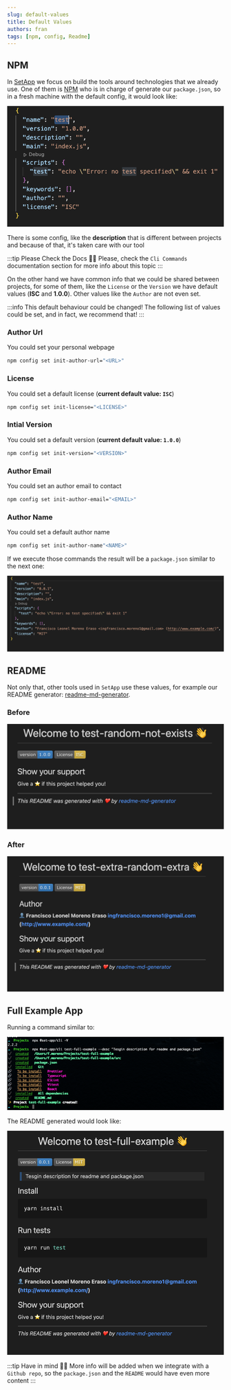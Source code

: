 ```yaml
---
slug: default-values
title: Default Values
authors: fran
tags: [npm, config, Readme]
---
```


## NPM

In [SetApp](https://www.npmjs.com/package/@set-app/cli) we focus on build the tools around technologies that we already use.
One of them is [NPM](https://www.npmjs.com) who is in charge of generate our `package.json`, so in a fresh machine with the default config, it would look like:

![Default package.json](./package-json.png)

There is some config, like the **description** that is different between projects and because of that, it's taken care with our tool

:::tip Please Check the Docs 🙏🏻
Please, check the `Cli Commands` documentation section for more info about this topic
:::

On the other hand we have common info that we could be shared between projects, for some of them, like the `License` or the `Version` we have default values (**ISC** and **1.0.0**). Other values like the `Author` are not even set.

:::info
This default behaviour could be changed! The following list of values could be set, and in fact, we recommend that!
:::

### Author Url

You could set your personal webpage

```bash
npm config set init-author-url="<URL>"
```

### License

You could set a default license (**current default value: `ISC`**)

```bash
npm config set init-license="<LICENSE>"
```

### Intial Version

You could set a default version (**current default value: `1.0.0`**)

```bash
npm config set init-version="<VERSION>"
```

### Author Email

You could set an author email to contact

```bash
npm config set init-author-email="<EMAIL>"
```

### Author Name

You could set a default author name

```bash
npm config set init-author-name"<NAME>"
```

If we execute those commands the result will be a `package.json` similar to the next one:

![Full package.json](./package-json-full.png)

## README

Not only that, other tools used in `SetApp` use these values, for example our README generator: [readme-md-generator](https://github.com/kefranabg/readme-md-generator).

### Before

![README](./README.png)

### After

![README-FULL](./README-FULL.png)

## Full Example App

Running a command similar to:

![Example command](./example-command.png)

The README generated would look like:

![Example README](./README-EXAMPLE.png)

:::tip Have in mind 🙏🏻
More info will be added when we integrate with a `Github repo`, so the `package.json` and the `README` would have even more content
:::
